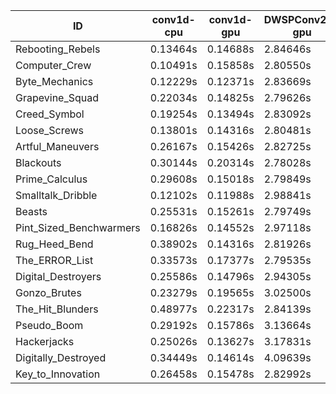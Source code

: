 |ID|conv1d-cpu|conv1d-gpu|DWSPConv2D-gpu|gemm-gpu|avg|
|-|-|-|-|-|-|
|Rebooting_Rebels|0.13464s|0.14688s|2.84646s|1.67138s|1.19984s|
|Computer_Crew|0.10491s|0.15858s|2.80550s|1.73298s|1.20049s|
|Byte_Mechanics|0.12229s|0.12371s|2.83669s|1.74431s|1.20675s|
|Grapevine_Squad|0.22034s|0.14825s|2.79626s|1.69188s|1.21418s|
|Creed_Symbol|0.19254s|0.13494s|2.83092s|1.73004s|1.22211s|
|Loose_Screws|0.13801s|0.14316s|2.80481s|1.80251s|1.22212s|
|Artful_Maneuvers|0.26167s|0.15426s|2.82725s|1.68077s|1.23099s|
|Blackouts|0.30144s|0.20314s|2.78028s|1.67045s|1.23883s|
|Prime_Calculus|0.29608s|0.15018s|2.79849s|1.72890s|1.24341s|
|Smalltalk_Dribble|0.12102s|0.11988s|2.98841s|1.76368s|1.24825s|
|Beasts|0.25531s|0.15261s|2.79749s|1.85622s|1.26541s|
|Pint_Sized_Benchwarmers|0.16826s|0.14552s|2.97118s|1.87225s|1.28930s|
|Rug_Heed_Bend|0.38902s|0.14316s|2.81926s|1.82405s|1.29387s|
|The_ERROR_List|0.33573s|0.17377s|2.79535s|1.87238s|1.29431s|
|Digital_Destroyers|0.25586s|0.14796s|2.94305s|1.86983s|1.30417s|
|Gonzo_Brutes|0.23279s|0.19565s|3.02500s|1.90278s|1.33906s|
|The_Hit_Blunders|0.48977s|0.22317s|2.84139s|1.88413s|1.35962s|
|Pseudo_Boom|0.29192s|0.15786s|3.13664s|1.95123s|1.38441s|
|Hackerjacks|0.25026s|0.13627s|3.17831s|2.06346s|1.40708s|
|Digitally_Destroyed|0.34449s|0.14614s|4.09639s|2.41699s|1.75100s|
|Key_to_Innovation|0.26458s|0.15478s|2.82992s|infs|infs|
